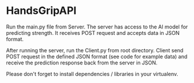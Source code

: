 # HandsGripAPI
Run the main.py file from Server.
The server has access to the AI model for predicting strength.
It receives POST request and accepts data in JSON format.

After running the server, run the Client.py from root directory.
Client send POST request in the defined JSON format (see code for example data) and receive the prediction response back from the server in JSON.

Please don't forget to install dependencies / libraries in your virtualenv.
